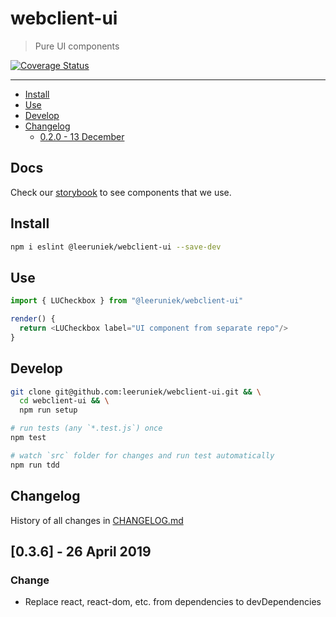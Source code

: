 # webclient-ui

> Pure UI components

[![Coverage Status](https://coveralls.io/repos/github/Leeruniek/webclient-ui/badge.svg?branch=master)](https://coveralls.io/github/Leeruniek/webclient-ui?branch=master)

---

<!-- MarkdownTOC levels="1,2,3" autolink="true" indent="  " -->

- [Install](#install)
- [Use](#use)
- [Develop](#develop)
- [Changelog](#changelog)
  - [0.2.0 - 13 December](#020---13-december)

<!-- /MarkdownTOC -->

## Docs

Check our [storybook](https://leeruniek.github.io/webclient-ui/) to see components that we use.

## Install

```bash
npm i eslint @leeruniek/webclient-ui --save-dev
```

## Use 

```js
import { LUCheckbox } from "@leeruniek/webclient-ui"

render() {
  return <LUCheckbox label="UI component from separate repo"/>
}
```

## Develop

```bash
git clone git@github.com:leeruniek/webclient-ui.git && \
  cd webclient-ui && \
  npm run setup

# run tests (any `*.test.js`) once
npm test

# watch `src` folder for changes and run test automatically
npm run tdd
```

## Changelog

History of all changes in [CHANGELOG.md](CHANGELOG.md)

## [0.3.6] - 26 April 2019

### Change
- Replace react, react-dom, etc. from dependencies to devDependencies